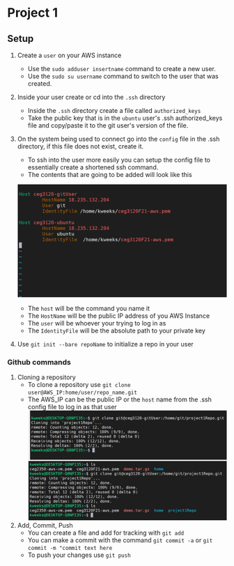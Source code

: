 # Project 1
## Setup
1. Create a `user` on your AWS instance
    - Use the `sudo adduser insertname` command to create a new user. 
    - Use the `sudo su username` command to switch to the user that was created.  
2. Inside your user create or cd into the `.ssh` directory
    - Inside the `.ssh` directory create a file called `authorized_keys`
    - Take the public key that is in the `ubuntu` user's .ssh authorized_keys file and copy/paste it to the git user's version of the file.  
3. On the system being used to connect go into the `config` file in the .ssh directory, if this file does not exist, create it.  
    - To ssh into the user more easily you can setup the config file to essentially create a shortened ssh command.  
    - The contents that are going to be added will look like this  
    
    ![ssh config example](sshConfigExample.png)  
    - The `host` will be the command you name it  
    - The `HostName` will be the public IP address of you AWS Instance  
    - The `user` will be whoever your trying to log in as  
    - The `IdentityFile` will be the absolute path to your private key
4. Use `git init --bare repoName` to initialize a repo in your user  

### Github commands  
1. Cloning a repository  
    - To clone a repository use `git clone user@AWS_IP:home/user/repo_name.git`  
    - The AWS_IP can be the public IP or the `host` name from the .ssh config file to log in as that user  
    ![Git clone](gitClone.png)  
    ![clonedRepo](clonedRepo.png)  
2. Add, Commit, Push  
    - You can create a file and add for tracking with `git add`
    - You can make a commit with the command `git commit -a` or `git commit -m "commit text here`
    - To push your changes use `git push`
    